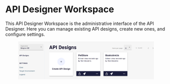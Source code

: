 # API Designer Workspace

This API Designer Workspace is the administrative interface of the API Designer. Here you can manage existing API designs, create new ones, and configure settings.

<figure><img src="../.gitbook/assets/apid_workspace.png" alt=""><figcaption></figcaption></figure>
